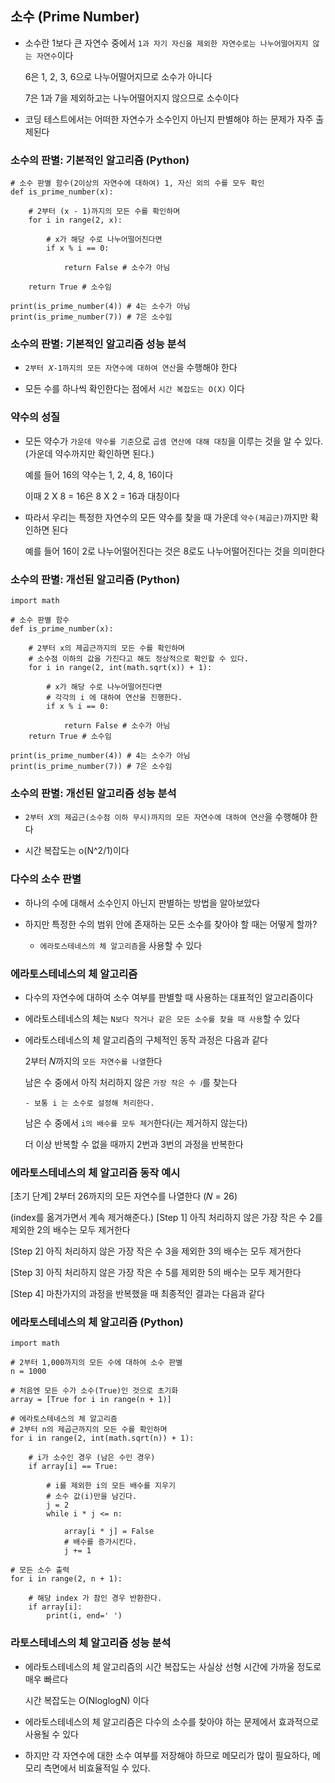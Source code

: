 ## 소수 (Prime Number)

- 소수란 1보다 큰 자연수 중에서 `1과 자기 자신을 제외한 자연수로는 나누어떨어지지 않는 자연수`이다

    6은 1, 2, 3, 6으로 나누어떨어지므로 소수가 아니다

    7은 1과 7을 제외하고는 나누어떨어지지 않으므로 소수이다

- 코딩 테스트에서는 어떠한 자연수가 소수인지 아닌지 판별해야 하는 문제가 자주 출제된다

### 소수의 판별: 기본적인 알고리즘 (Python)

```
# 소수 판별 함수(2이상의 자연수에 대하여) 1, 자신 외의 수를 모두 확인
def is_prime_number(x):

    # 2부터 (x - 1)까지의 모든 수를 확인하며
    for i in range(2, x):

        # x가 해당 수로 나누어떨어진다면
        if x % i == 0:

            return False # 소수가 아님
    
    return True # 소수임

print(is_prime_number(4)) # 4는 소수가 아님
print(is_prime_number(7)) # 7은 소수임
```


### 소수의 판별: 기본적인 알고리즘 성능 분석

- `2부터 𝑋-1까지의 모든 자연수에 대하여 연산`을 수행해야 한다

- 모든 수를 하나씩 확인한다는 점에서 `시간 복잡도는 O(X)` 이다


### 약수의 성질

- 모든 약수가 `가운데 약수를 기준`으로 `곱셈 연산에 대해 대칭`을 이루는 것을 알 수 있다.(가운데 약수까지만 확인하면 된다.)
    
    예를 들어 16의 약수는 1, 2, 4, 8, 16이다
    
    이때 2 X 8 = 16은 8 X 2 = 16과 대칭이다

- 따라서 우리는 특정한 자연수의 모든 약수를 찾을 때 가운데 `약수(제곱근)`까지만 확인하면 된다
    
    예를 들어 16이 2로 나누어떨어진다는 것은 8로도 나누어떨어진다는 것을 의미한다

### 소수의 판별: 개선된 알고리즘 (Python)

```
import math

# 소수 판별 함수
def is_prime_number(x):

    # 2부터 x의 제곱근까지의 모든 수를 확인하며
    # 소수점 이하의 값을 가진다고 해도 정상적으로 확인할 수 있다.
    for i in range(2, int(math.sqrt(x)) + 1):

        # x가 해당 수로 나누어떨어진다면
        # 각각의 i 에 대하여 연산을 진행한다.
        if x % i == 0:

            return False # 소수가 아님
    return True # 소수임

print(is_prime_number(4)) # 4는 소수가 아님
print(is_prime_number(7)) # 7은 소수임
```

### 소수의 판별: 개선된 알고리즘 성능 분석

- `2부터 𝑋의 제곱근(소수점 이하 무시)까지의 모든 자연수에 대하여 연산`을 수행해야 한다

- 시간 복잡도는 o(N^2/1)이다


### 다수의 소수 판별

- 하나의 수에 대해서 소수인지 아닌지 판별하는 방법을 알아보았다

- 하지만 특정한 수의 범위 안에 존재하는 모든 소수를 찾아야 할 때는 어떻게 할까?
  - `에라토스테네스의 체 알고리즘`을 사용할 수 있다


### 에라토스테네스의 체 알고리즘

- 다수의 자연수에 대하여 소수 여부를 판별할 때 사용하는 대표적인 알고리즘이다
- 에라토스테네스의 체는 `N보다 작거나 같은 모든 소수를 찾을 때 사용`할 수 있다
- 에라토스테네스의 체 알고리즘의 구체적인 동작 과정은 다음과 같다
    
    2부터 𝑁까지의 `모든 자연수를 나열`한다
    
    남은 수 중에서 아직 처리하지 않은 `가장 작은 수 𝑖`를 찾는다
    
      - 보통 i 는 소수로 설정해 처리한다. 

    남은 수 중에서 `i의 배수를 모두 제거`한다(𝑖는 제거하지 않는다)
    
    더 이상 반복할 수 없을 때까지 2번과 3번의 과정을 반복한다

### 에라토스테네스의 체 알고리즘 동작 예시

[초기 단계] 2부터 26까지의 모든 자연수를 나열한다 (𝑁 = 26)

(index를 옮겨가면서 계속 제거해준다.)
[Step 1] 아직 처리하지 않은 가장 작은 수 2를 제외한 2의 배수는 모두 제거한다

[Step 2] 아직 처리하지 않은 가장 작은 수 3을 제외한 3의 배수는 모두 제거한다

[Step 3] 아직 처리하지 않은 가장 작은 수 5를 제외한 5의 배수는 모두 제거한다

[Step 4] 마찬가지의 과정을 반복했을 때 최종적인 결과는 다음과 같다

### 에라토스테네스의 체 알고리즘 (Python)

```
import math

# 2부터 1,000까지의 모든 수에 대하여 소수 판별
n = 1000 

# 처음엔 모든 수가 소수(True)인 것으로 초기화
array = [True for i in range(n + 1)] 

# 에라토스테네스의 체 알고리즘 
# 2부터 n의 제곱근까지의 모든 수를 확인하며
for i in range(2, int(math.sqrt(n)) + 1): 
    
    # i가 소수인 경우 (남은 수인 경우)
    if array[i] == True: 
        
        # i를 제외한 i의 모든 배수를 지우기
        # 소수 값(i)만을 남긴다.
        j = 2 
        while i * j <= n:

            array[i * j] = False
            # 배수를 증가시킨다.
            j += 1 

# 모든 소수 출력
for i in range(2, n + 1):

    # 해당 index 가 참인 경우 반환한다.
    if array[i]:    
        print(i, end=' ')
```

### 라토스테네스의 체 알고리즘 성능 분석

- 에라토스테네스의 체 알고리즘의 시간 복잡도는 사실상 선형 시간에 가까울 정도로 매우 빠르다
    
    시간 복잡도는 O(NloglogN) 이다

- 에라토스테네스의 체 알고리즘은 다수의 소수를 찾아야 하는 문제에서 효과적으로 사용될 수 있다

- 하지만 각 자연수에 대한 소수 여부를 저장해야 하므로 메모리가 많이 필요하다, 메모리 측면에서 비효율적일 수 있다.